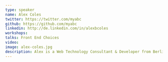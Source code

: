 ```yaml
---
type: speaker
name: Alex Coles
twitter: https://twitter.com/myabc
github: https://github.com/myabc
linkedin: http://de.linkedin.com/in/alexbcoles
workshops:
talks: Front End Choices
video: 
image: alex-coles.jpg
description: Alex is a Web Technology Consultant & Developer from Berlin, Germany. He is the Founder and Organiser of Eurucamp - a Ruby camp/conference held in Berlin each year.
---
```


